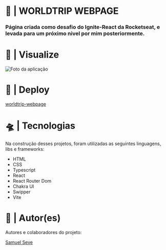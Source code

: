   <h1>🚀 | WORLDTRIP WEBPAGE</h1>
  <h3>
    Página criada como desafio do Ignite-React da Rocketseat, e levada para um próximo nivel por mim posteriormente.
  </h3>

  <h1>🔎 | Visualize</h1>
  <img src="https://i.imgur.com/XUyLf8W.png" alt="Foto da aplicação" />

  <h1>👾 | Deploy</h1>
  <a href="https://worldtrip-webpage.netlify.app/">worldtrip-webpage</a>

  <h1>🛸 | Tecnologias</h1>
  <p>
    Na construção desses projetos, foram utilizadas as seguintes linguagens,
    libs e frameworks:
  </p>
  <ul>
    <li>HTML</li>
    <li>CSS</li>
    <li>Typescript</li>
    <li>React</li>
    <li>React Router Dom</li>
    <li>Chakra UI</li>
    <li>Swipper</li>
    <li>Vite</li>
  </ul>

  <h1>👥 | Autor(es)</h1>
  <p>Autores e colaboradores do projeto:</p>
  <a href="https://github.com/nihilboy1">Samuel Seve</a>
